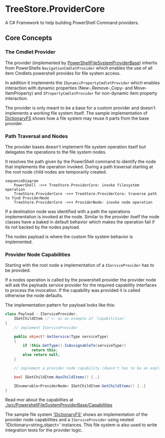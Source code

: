 # TreeStore.ProviderCore

A C# Framework to help building PowerShell Command providers.

## Core Concepts

### The Cmdlet Provider

The provider (implemented by [PowerShellFileSystemProviderBase](./src/PowerShellFilesystemProviderBase/Providers/PowershellFileSystemDriveInfo.cs)) inhertis from PowerShells `NavigationCmdletProvider` which enables the use of all item Cmdlets powershell provides for file system access.

In addition it implements the `IDynamicPropertyCmdletProvider` which enables interaction with dynamic properties (New-,Remove-,Copy- and Move-ItemProperty) and `IPropertyCmdletProvider` for non-dynamic item property interaction.

The provider is only meant to be a base for a custom provider and doesn't implements a working file system itself.
The sample implementation of [DictionaryFS](./src/TreeStore.DictionaryFS/readme.md) shows how a file system may reuse it parts from the base provider.

### Path Traversal and Nodes

The provider bases doesn't implement file system operation itself but delegates the operations to the file system nodes.

It resolves the path given by the PowerShell command to identify the node that implements the operation invoked.
During a path traversal starting at the root node child nodes are temporarily created.

```mermaid
sequenceDiagram
    PowerShell ->>+ TreeStore.ProviderCore: invoke filesystem operation
    TreeStore.ProviderCore ->>+ TreeStore.ProviderCore: traverse path to find ProviderNode
    TreeStore.ProviderCore ->>+ ProviderNode: invoke node operation
```

If a destination node was identified with a path the operations implementation is invoked at the node. Similar to the provider itself the node classes have a baked in default behavior which makes the operation fail if its not backed by the nodes payload.

The nodes payload is where the custom file system behavior is implemented.

### Provider Node Capabilities

Starting with the root node a implementation of a `IServiceProvider` has to be provided.

If a nodes operation is called by the powershell provider the provider node will ask the payloads service provider for the required capability interfaces to process the invocation.
If the capability was provided it is called otherwise the node defaults.

The implementation pattern for payload looks like this:

```csharp
class Payload : IServiceProvider, 
    IGetChildItem // <- as an example of 'Capabilities'
{
    // implement IServiceProvider

    public object? GetService(Type serviceType)
    {
        if (this.GetType().IsAssignableTo(serviceType))
            return this;
        else return null;
    }

    // implement a provider node capability (doesn't has to be an explicit interface implementation)

    bool IGetChildItem.HasChildItems() {..}

    IEnumerable<ProviderNode> IGetChildItem.GetChildItems() {..}
}
```

Read mor about the capabilties at [./src/PowershellFileSystemProviderBase/Capabilities](./src/PowershellFileSystemProviderBase/Capabilities/readme.md)

The sample file system  ['DictionaryFS'](src/TreeStore.DictionaryFS/readme.md) shows an implementation of the provider node capabilities and a `IServiceProvider` using nested 'IDictionary<string,object>' instances.
This file system is also used to write integration tests for the provider logic.
